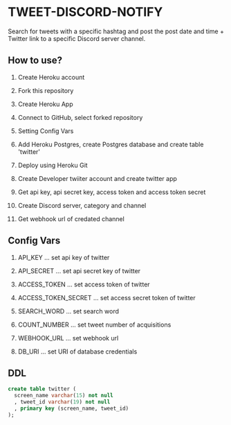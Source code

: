 # TWEET-DISCORD-NOTIFY

Search for tweets with a specific hashtag and post the post date and time + Twitter link to a specific Discord server channel.

## How to use?

1. Create Heroku account

2. Fork this repository

3. Create Heroku App

4. Connect to GitHub, select forked repository

5. Setting Config Vars

6. Add Heroku Postgres, create Postgres database and create table 'twitter'

7. Deploy using Heroku Git

8. Create Developer twiiter account and  create twitter app

9. Get api key, api secret key, access token and access token secret

10. Create Discord server, category and channel

11. Get webhook url of credated channel

## Config Vars

1. API_KEY ... set api key of twitter

2. API_SECRET ... set api secret key of twitter

3. ACCESS_TOKEN ... set access token of twitter

4. ACCESS_TOKEN_SECRET ... set access secret token of twitter

5. SEARCH_WORD ... set search word

6. COUNT_NUMBER ... set tweet number of acquisitions

7. WEBHOOK_URL ... set webhook url

8. DB_URI ... set URI of database credentials

## DDL

```sql
create table twitter (
  screen_name varchar(15) not null
  , tweet_id varchar(19) not null
  , primary key (screen_name, tweet_id)
);
```

